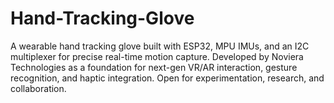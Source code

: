 # Hand-Tracking-Glove
A wearable hand tracking glove built with ESP32, MPU IMUs, and an I2C multiplexer for precise real-time motion capture. Developed by Noviera Technologies as a foundation for next-gen VR/AR interaction, gesture recognition, and haptic integration. Open for experimentation, research, and collaboration.
